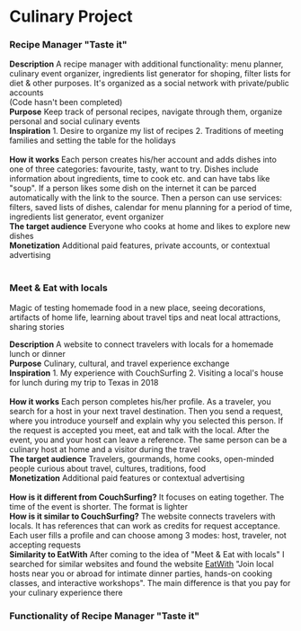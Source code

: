 # Culinary Project

### Recipe Manager "Taste it"
<b>Description</b> A recipe manager with additional functionality: menu planner, culinary event organizer, ingredients list generator for shoping, filter lists for diet & other purposes. It's organized as a social network with private/public accounts</br>
(Code hasn't been completed)</br>
<b>Purpose</b> Keep track of personal recipes, navigate through them, organize personal and social culinary events</br>
<b>Inspiration</b> 1. Desire to organize my list of recipes 2. Traditions of meeting families and setting the table for the holidays</br> </br>
<b>How it works</b> Each person creates his/her account and adds dishes into one of three categories: favourite, tasty, want to try. Dishes include information about ingredients, time to cook etc. and can have tabs like "soup". If a person likes some dish on the internet it can be parced automatically with the link to the source. Then a person can use services: filters, saved lists of dishes, calendar for menu planning for a period of time, ingredients list generator, event organizer</br>
<b>The target audience</b> Everyone who cooks at home and likes to explore new dishes</br> 
<b>Monetization</b> Additional paid features, private accounts, or contextual advertising</br> </br>


### Meet & Eat with locals
Magic of testing homemade food in a new place, seeing decorations, artifacts of home life, learning about travel tips and neat local attractions, sharing stories</br> 

<b>Description</b> A website to connect travelers with locals for a homemade lunch or dinner</br>
<b>Purpose</b> Culinary, cultural, and travel experience exchange</br>
<b>Inspiration</b> 1. My experience with CouchSurfing 2. Visiting a local's house for lunch during my trip to Texas in 2018</br> </br>
<b>How it works</b> Each person completes his/her profile. As a traveler, you search for a host in your next travel destination. Then you send a request, where you introduce yourself and explain why you selected this person. If the request is accepted you meet, eat and talk with the local. After the event, you and your host can leave a reference. The same person can be a culinary host at home and a visitor during the travel</br>
<b>The target audience</b> Travelers, gourmands, home cooks, open-minded people curious about travel, cultures, traditions, food</br> 
<b>Monetization</b> Additional paid features or contextual advertising</br> </br>
<b>How is it different from CouchSurfing?</b> It focuses on eating together. The time of the event is shorter. The format is lighter</br>
<b>How is it similar to CouchSurfing?</b> The website connects travelers with locals. It has references that can work as credits for request acceptance. Each user fills a profile and can choose among 3 modes: host, traveler, not accepting requests</br>
<b>Similarity to EatWith</b> After coming to the idea of "Meet & Eat with locals" I searched for similar websites and found the website [EatWith](https://www.eatwith.com/) "Join local hosts near you or abroad for intimate dinner parties, hands-on cooking classes, and interactive workshops". The main difference is that you pay for your culinary experience there

### Functionality of Recipe Manager "Taste it"

